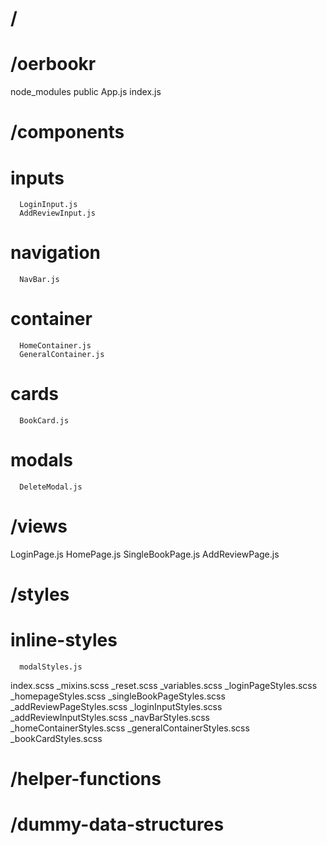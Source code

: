 # /

#  /oerbookr
node_modules
public
App.js
index.js
#  /components
#     inputs
      LoginInput.js
      AddReviewInput.js
#     navigation
      NavBar.js
#     container
      HomeContainer.js
      GeneralContainer.js
#     cards
      BookCard.js      
#     modals
      DeleteModal.js
#  /views
  LoginPage.js
  HomePage.js
  SingleBookPage.js
  AddReviewPage.js
#  /styles
#     inline-styles
      modalStyles.js
  index.scss
  _mixins.scss
  _reset.scss
  _variables.scss
  _loginPageStyles.scss
  _homepageStyles.scss
  _singleBookPageStyles.scss
  _addReviewPageStyles.scss
  _loginInputStyles.scss
  _addReviewInputStyles.scss
  _navBarStyles.scss
  _homeContainerStyles.scss
  _generalContainerStyles.scss
  _bookCardStyles.scss  
#  /helper-functions
#  /dummy-data-structures
